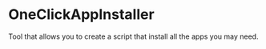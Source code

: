 # OneClickAppInstaller
 Tool that allows you to create a script that install all the apps you may need.

